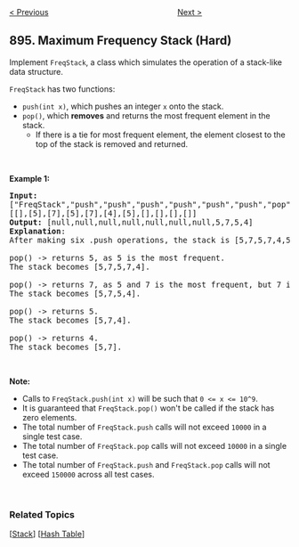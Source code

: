 <!--|This file generated by command(leetcode description); DO NOT EDIT.    |-->
<!--+----------------------------------------------------------------------+-->
<!--|@author    Openset <openset.wang@gmail.com>                           |-->
<!--|@link      https://github.com/openset                                 |-->
<!--|@home      https://github.com/openset/leetcode                        |-->
<!--+----------------------------------------------------------------------+-->

[< Previous](https://github.com/openset/leetcode/tree/master/problems/all-possible-full-binary-trees "All Possible Full Binary Trees")
　　　　　　　　　　　　　　　　
[Next >](https://github.com/openset/leetcode/tree/master/problems/monotonic-array "Monotonic Array")

## 895. Maximum Frequency Stack (Hard)

<p>Implement <code>FreqStack</code>, a class which simulates the operation of a stack-like data structure.</p>

<p><code>FreqStack</code>&nbsp;has two functions:</p>

<ul>
	<li><code>push(int x)</code>, which pushes an integer <code>x</code> onto the stack.</li>
	<li><code>pop()</code>, which <strong>removes</strong> and returns the most frequent element in the stack.
	<ul>
		<li>If there is a tie for most frequent element, the element closest to the top of the stack is removed and returned.</li>
	</ul>
	</li>
</ul>

<p>&nbsp;</p>

<p><strong>Example 1:</strong></p>

<pre>
<strong>Input: </strong>
<span id="example-input-1-1">[&quot;FreqStack&quot;,&quot;push&quot;,&quot;push&quot;,&quot;push&quot;,&quot;push&quot;,&quot;push&quot;,&quot;push&quot;,&quot;pop&quot;,&quot;pop&quot;,&quot;pop&quot;,&quot;pop&quot;]</span>,
<span id="example-input-1-2">[[],[5],[7],[5],[7],[4],[5],[],[],[],[]]</span>
<strong>Output: </strong><span id="example-output-1">[null,null,null,null,null,null,null,5,7,5,4]</span>
<strong>Explanation</strong>:
After making six .push operations, the stack is [5,7,5,7,4,5] from bottom to top.  Then:

pop() -&gt; returns 5, as 5 is the most frequent.
The stack becomes [5,7,5,7,4].

pop() -&gt; returns 7, as 5 and 7 is the most frequent, but 7 is closest to the top.
The stack becomes [5,7,5,4].

pop() -&gt; returns 5.
The stack becomes [5,7,4].

pop() -&gt; returns 4.
The stack becomes [5,7].
</pre>

<p>&nbsp;</p>

<p><strong>Note:</strong></p>

<ul>
	<li>Calls to <code>FreqStack.push(int x)</code>&nbsp;will be such that <code>0 &lt;= x &lt;= 10^9</code>.</li>
	<li>It is guaranteed that <code>FreqStack.pop()</code> won&#39;t be called if the stack has zero elements.</li>
	<li>The total number of <code>FreqStack.push</code> calls will not exceed <code>10000</code> in a single test case.</li>
	<li>The total number of <code>FreqStack.pop</code>&nbsp;calls will not exceed <code>10000</code> in a single test case.</li>
	<li>The total number of <code>FreqStack.push</code> and <code>FreqStack.pop</code> calls will not exceed <code>150000</code> across all test cases.</li>
</ul>

<div>
<p>&nbsp;</p>
</div>

### Related Topics
  [[Stack](https://github.com/openset/leetcode/tree/master/tag/stack/README.md)]
  [[Hash Table](https://github.com/openset/leetcode/tree/master/tag/hash-table/README.md)]
